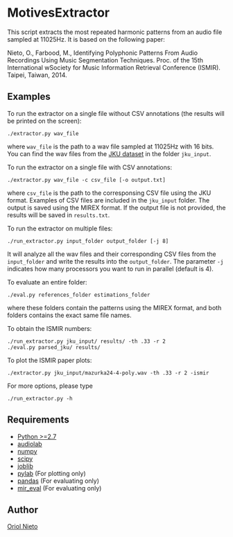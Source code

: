 MotivesExtractor
================

This script extracts the most repeated harmonic patterns from an audio file
sampled at 11025Hz. It is based on the following paper:

Nieto, O., Farbood, M., Identifying Polyphonic Patterns From Audio Recordings 
Using Music Segmentation Techniques. Proc. of the 15th International 
wSociety for Music Information Retrieval Conference (ISMIR). Taipei, Taiwan, 2014. 

Examples
--------

To run the extractor on a single file without CSV annotations (the results
will be printed on the screen):
    
    ./extractor.py wav_file

where `wav_file` is the path to a wav file sampled at 11025Hz with 16 bits.
You can find the wav files from the [JKU dataset](https://dl.dropbox.com/u/11997856/JKU/JKUPDD-Aug2013.zip)
in the folder `jku_input`.

To run the extractor on a single file with CSV annotations:
    
    ./extractor.py wav_file -c csv_file [-o output.txt]

where `csv_file` is the path to the corresponsing CSV file using the JKU format.
Examples of CSV files are included in the `jku_input` folder. The output is
saved using the MIREX format. If the output file is not provided, 
the results will be saved in `results.txt`.

To run the extractor on multiple files:

    ./run_extractor.py input_folder output_folder [-j 8]

It will analyze all the wav files and their corresponding CSV files from the
`input_folder` and write the results into the `output_folder`. The parameter 
`-j` indicates how many processors you want to run in parallel (default is 4).

To evaluate an entire folder:

    ./eval.py references_folder estimations_folder

where these folders contain the patterns using the MIREX format, and both
folders contains the exact same file names.

To obtain the ISMIR numbers:
    
    ./run_extractor.py jku_input/ results/ -th .33 -r 2
    ./eval.py parsed_jku/ results/

To plot the ISMIR paper plots:

    ./extractor.py jku_input/mazurka24-4-poly.wav -th .33 -r 2 -ismir

For more options, please type

    ./run_extractor.py -h


Requirements
------------

* [Python >=2.7](https://www.python.org/download/releases/2.7/)
* [audiolab](https://pypi.python.org/pypi/scikits.audiolab/)
* [numpy](http://www.numpy.org/)
* [scipy](http://www.scipy.org/)
* [joblib](https://pythonhosted.org/joblib/)
* [pylab](http://wiki.scipy.org/PyLab) (For plotting only)
* [pandas](http://pandas.pydata.org/) (For evaluating only)
* [mir_eval](https://github.com/craffel/mir_eval) (For evaluating only)

Author
------

[Oriol Nieto](https://files.nyu.edu/onc202/public/)

